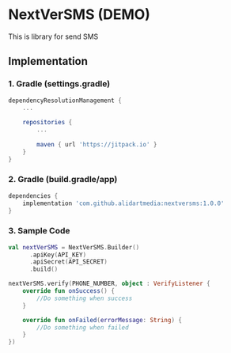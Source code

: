 # NextVerSMS (DEMO)
This is library for send SMS

## Implementation
### 1. Gradle (settings.gradle)

```groovy
dependencyResolutionManagement {
    ...
    
    repositories {
        ...
        
        maven { url 'https://jitpack.io' }
    }
}
```

### 2. Gradle (build.gradle/app)

```groovy
dependencies {
    implementation 'com.github.alidartmedia:nextversms:1.0.0'
}
```

### 3. Sample Code

```kotlin
val nextVerSMS = NextVerSMS.Builder()
      .apiKey(API_KEY)
      .apiSecret(API_SECRET)
      .build()
```

```kotlin
nextVerSMS.verify(PHONE_NUMBER, object : VerifyListener {
    override fun onSuccess() {
        //Do something when success
    }

    override fun onFailed(errorMessage: String) {
        //Do something when failed
    }
})
```
